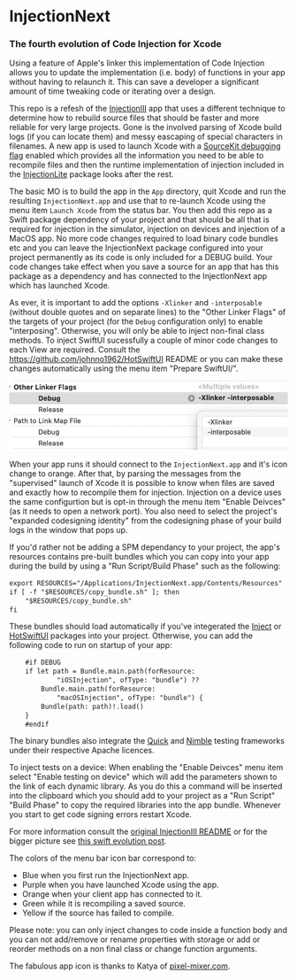 # InjectionNext

### The fourth evolution of Code Injection for Xcode

Using a feature of Apple's linker this implementation of Code Injection
allows you to update the implementation (i.e. body) of functions in your
app without having to relaunch it. This can save a developer a significant
amount of time tweaking code or iterating over a design.

This repo is a refesh of the [InjectionIII](https://github.com/johnno1962/InjectionIII)
app that uses a different technique to determine how to rebuild source files
that should be faster and more reliable for very large projects. Gone is the 
involved parsing of Xcode build logs (if you can locate them) and messy 
eascaping of special characters in filenames. A new app is used to launch Xcode 
with a [SourceKit debugging flag](https://www.jpsim.com/uncovering-sourcekit/) 
enabled which provides all the information you need to be able to recompile
files and then the runtime implementation of injection included in the
[InjectionLite](https://github.com/johnno1962/InjectionLite) package looks after the rest.

The basic MO is to build the app in the `App` directory, quit Xcode and run the
resulting `InjectionNext.app` and use that to re-launch Xcode using the menu item 
`Launch Xcode` from the status bar. You then add this repo as a Swift package 
dependency of your project and that should be all that is required for injection 
in the simulator, injection on devices and injection of a MacOS app. No more 
code changes required to load binary code bundles etc and you can leave 
the InjectionNext package configured into your project permanently as
its code is only included for a DEBUG build. Your code changes take effect
when you save a source for an app that has this package as a dependency
and has connected to the InjectIonNext app which has launched Xcode.

As ever, it is important to add the options `-Xlinker` and `-interposable` 
(without double quotes and on separate lines) to the "Other Linker Flags" of 
the targets of your project (for the `Debug` configuration only) to enable 
"interposing". Otherwise, you will only be able to inject non-final class methods.
To inject SwiftUI sucessfully a couple of minor code changes to each View are 
required. Consult the https://github.com/johnno1962/HotSwiftUI README or you
can make these changes automatically using the menu item "Prepare SwiftUI/".

![Icon](App/interposable.png)

When your app runs it should connect to the `InjectionNext.app` and it's icon
change to orange. After that, by parsing the messages from the "supervised"
launch of Xcode it is possible to know when files are saved and exactly how
to recompile them for injection. Injection on a device uses the same 
configurtion but is opt-in through the menu item "Enable Deivces"
(as it needs to open a network port). You also need to select the 
project's "expanded codesigning identity" from the codesigning
phase of your build logs in the window that pops up.

If you'd rather not be adding a SPM dependancy to your project, the app's
resources contains pre-built bundles which you can copy into your app during
the build by using a "Run Script/Build Phase" such as the following:

```
export RESOURCES="/Applications/InjectionNext.app/Contents/Resources"
if [ -f "$RESOURCES/copy_bundle.sh" ]; then
    "$RESOURCES/copy_bundle.sh"
fi
```

These bundles should load automatically if you've integerated the
[Inject](https://github.com/krzysztofzablocki/Inject) or
[HotSwiftUI](https://github.com/johnno1962/HotSwiftUI) packages into your project. 
Otherwise, you can add the following code to run on startup of your app:

```
    #if DEBUG
    if let path = Bundle.main.path(forResource:
            "iOSInjection", ofType: "bundle") ??
        Bundle.main.path(forResource:
            "macOSInjection", ofType: "bundle") {
        Bundle(path: path)!.load()
    }
    #endif
```
The binary bundles also integrate the [Quick](https://github.com/Quick/Quick) 
and [Nimble](https://github.com/Quick/Nimble) testing frameworks under their
respective Apache licences.

To inject tests on a device: When enabling the "Enable Deivces" menu item
select "Enable testing on device" which will add the parameters shown
to the link of each dynamic library. As you do this a command will be
inserted into the clipboard which you should add to your project as a 
"Run Script" "Build Phase" to copy the required libraries into the
app bundle. Whenever you start to get code signing errors restart Xcode.

For more information consult the [original InjectionIII README](https://github.com/johnno1962/InjectionIII)
or for the bigger picture see [this swift evolution post](https://forums.swift.org/t/weve-been-doing-it-wrong-all-this-time/72015).

The colors of the menu bar icon bar correspond to:

* Blue when you first run the InjectionNext app.
* Purple when you have launched Xcode using the app.
* Orange when your client app has connected to it.
* Green while it is recompiling a saved source.
* Yellow if the source has failed to compile.

Please note: you can only inject changes to code inside a function body
and you can not add/remove or rename properties with storage or add or 
reorder methods on a non final class or change function arguments.

The fabulous app icon is thanks to Katya of [pixel-mixer.com](http://pixel-mixer.com/).

